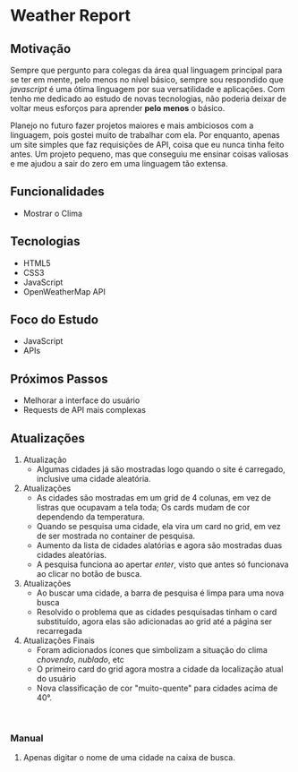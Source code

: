 # Weather Report

## Motivação

Sempre que pergunto para colegas da área qual linguagem principal para se ter em mente, pelo menos no nível básico, sempre sou respondido que *javascript* é uma ótima linguagem por sua versatilidade e aplicações. Com tenho me dedicado ao estudo de novas tecnologias, não poderia deixar de voltar meus esforços para aprender **pelo menos** o básico.

Planejo no futuro fazer projetos maiores e mais ambiciosos com a linguagem, pois gostei muito de trabalhar com ela. Por enquanto, apenas um site simples que faz requisições de API, coisa que eu nunca tinha feito antes. Um projeto pequeno, mas que conseguiu me ensinar coisas valiosas e me ajudou a sair do zero em uma linguagem tão extensa. 

## Funcionalidades

- Mostrar o Clima 

## Tecnologias 

- HTML5
- CSS3
- JavaScript
- OpenWeatherMap API

## Foco do Estudo

- JavaScript
- APIs

## Próximos Passos 

- Melhorar a interface do usuário
- Requests de API mais complexas

## Atualizações

1. Atualização
   - Algumas cidades já são mostradas logo quando o site é carregado, inclusive uma cidade aleatória.
2. Atualizações
   - As cidades são mostradas em um grid de 4 colunas, em vez de listras que ocupavam a tela toda; Os cards mudam de cor dependendo da temperatura.
   - Quando se pesquisa uma cidade, ela vira um card no grid, em vez de ser mostrada no container de pesquisa.
   - Aumento da lista de cidades alatórias e agora são mostradas duas cidades aleatórias.
   - A pesquisa funciona ao apertar *enter*, visto que antes só funcionava ao clicar no botão de busca.
3. Atualizações
   - Ao buscar uma cidade, a barra de pesquisa é limpa para uma nova busca
   - Resolvido o problema que as cidades pesquisadas tinham o card substituído, agora elas são adicionadas ao grid até a página ser recarregada
4. Atualizações Finais
   - Foram adicionados ícones que simbolizam a situação do clima *chovendo*, *nublado*, etc
   - O primeiro card do grid agora mostra a cidade da localização atual do usuário
   - Nova classificação de cor "muito-quente" para cidades acima de 40°.

<br>

### Manual

1. Apenas digitar o nome de uma cidade na caixa de busca.
